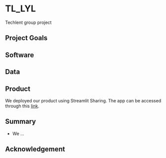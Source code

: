 # TL_LYL
Techlent group project

## Project Goals

## Software

## Data

## Product
We deployed our product using Streamlit Sharing. The app can be accessed through this [link]([link](https://cyberattack-2hbfkyznrdjpjiylpacg7r.streamlit.app/)https://cyberattack-2hbfkyznrdjpjiylpacg7r.streamlit.app/).

## Summary

- We ...

## Acknowledgement
